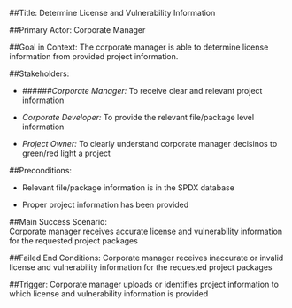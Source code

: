 
##Title: 
Determine License and Vulnerability Information 

##Primary Actor: 
Corporate Manager

##Goal in Context: 
The corporate manager is able to determine license information from provided project information. 

##Stakeholders: 

+ ######*Corporate Manager:* To receive clear and relevant project information 

+ *Corporate Developer:* To provide the relevant file/package level information

+ *Project Owner:* To clearly understand corporate manager decisinos to green/red light a project

##Preconditions: 

+ Relevant file/package information is in the SPDX database

+ Proper project information has been provided 

##Main Success Scenario:  
Corporate manager receives accurate license and vulnerability information for the requested project packages

##Failed End Conditions: 
Corporate manager receives inaccurate or invalid license and vulnerability information for the requested project packages

##Trigger: 
Corporate manager uploads or identifies project information to which license and vulnerability information is provided 
